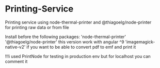 # Printing-Service
Printing service using node-thermal-printer and @thiagoelg/node-printer for printing raw data or from file

Install before the following packages:
'node-thermal-printer'
'@thiagoelg/node-printer' this version work with angular ^9
'imagemagick-native-v2' if you want to be able to convert pdf to emf and print it


!!!i used PrintNode for testing in production env but for localhost you can comment it
